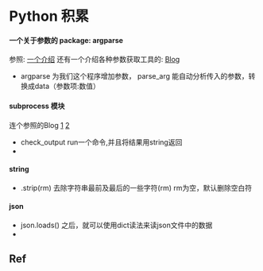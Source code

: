 # Python 积累


#### 一个关于参数的 package: argparse
参照: [一个介绍](http://blog.ixxoo.me/argparse.html)
还有一个介绍各种参数获取工具的: [Blog](http://lingxiankong.github.io/blog/2014/01/14/command-line-parser/)
* argparse 为我们这个程序增加参数， parse_arg 能自动分析传入的参数，转换成data（参数项:数值）

#### subprocess 模块
连个参照的Blog [1](http://blog.csdn.net/imzoer/article/details/8678029) [2](http://hackerxu.com/2014/10/09/subprocess.html)
* check_output  run一个命令,并且将结果用string返回
* 

#### string
* .strip(rm) 去除字符串最前及最后的一些字符(rm) rm为空，默认删除空白符

#### json 
* json.loads() 之后，就可以使用dict读法来读json文件中的数据
* 

## Ref
